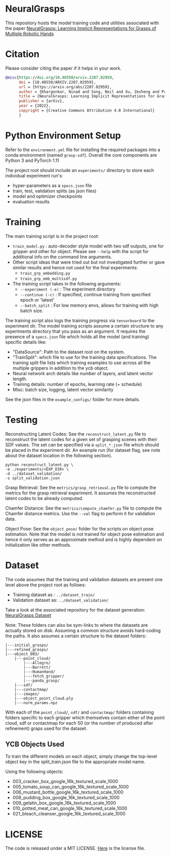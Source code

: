 # NeuralGrasps
This repository hosts the model training code and utilities associated with the paper 
[NeuralGrasps: Learning Implicit Representations for Grasps of Multiple Robotic Hands](https://irvlutd.github.io/NeuralGrasps/)

# Citation
Please consider citing the paper if it helps in your work.

```bibtex
@misc{https://doi.org/10.48550/arxiv.2207.02959,
      doi = {10.48550/ARXIV.2207.02959},
      url = {https://arxiv.org/abs/2207.02959},
      author = {Khargonkar, Ninad and Song, Neil and Xu, Zesheng and Prabhakaran, Balakrishnan and Xiang, Yu},
      title = {NeuralGrasps: Learning Implicit Representations for Grasps of Multiple Robotic Hands},       
      publisher = {arXiv},
      year = {2022},          
      copyright = {Creative Commons Attribution 4.0 International}
      }
```

# Python Environment Setup
Refer to the `environment.yml` file for installing the required packages into a conda
environment (named `grasp-sdf`). Overall the core components are Python 3 and PyTorch 1.11

The project root should include an `experiments/` directory to store each
individual experiment run's:
- hyper-parameters  as a `specs.json` file
- train, test, validation splits (as json files)
-  model and optimizer checkpoints
-  evaluation results


# Training
The main training script is in the project root:

- `train_model.py` : auto-decoder style model with two sdf outputs, one for gripper and
  other for object. Please see `--help` with the script for additional info on the command
  line arguments.
- Other script ideas that were tried out but not investigated further or gave similar 
  results and hence not used for the final experiments:
  - `train_grp_embedding.py`
  - `train_grp_emb_multisdf.py`
- The training script takes in the following arguments:
  - `--experiment (-e)` : The experiment directory
  - `--continue (-c)` : If specified, continue training from specified epoch or 'latest'
  - `--batch_split` : For low memory envs, allows for training with high batch size.

The training script also logs the training progress via `tensorboard` to the experiment dir.
The model training scripts assume a certain structure to any experiments directory that
you pass as an argument. It requires the presence of a `specs.json` file which holds all
the model (and training) specific details like:

- "DataSource": Path to the dataset root on the system.
- "TrainSplit": which file to use for the training data specifications. The training
  split file lists which training examples to use across all the multiple grippers
  in addition to the ycb object.
- Neural network arch details like number of layers, and latent vector length.
- Training details: number of epochs, learning rate (+ schedule)
- Misc: batch size, logging, latent vector similarity

See the json files in the `example_configs/` folder for more details.

# Testing
Reconstructing Latent Codes:
See the `reconstruct_latent.py` file to reconstruct the latent codes for a given set of
grasping scenes with their SDF values. The set can be specified via a `split_*.json` file
which should be placed in the experiment dir.
An example run (for dataset flag, see note about the dataset location in the 
following section).

```
python reconstruct_latent.py \
-e ./experiments/<EXP_DIR> \
-d ../dataset_validation/ 
-s split_validation.json
```

Grasp Retrieval:
See the `metrics/grasp_retrieval.py` file to compute the metrics for the grasp retrieval
experiment. It assumes the reconstructed latent codes to be already computed.

Chamfer Distance:
See the `metrics/compute_chamfer.py` file to compute the Chamfer distance metrics. Use
the `--val` flag to perform it for validation data.

Object Pose:
See the `object_pose/` folder for the scripts on object pose estimation. Note that the 
model is not trained for object pose estimation and hence it only serves as an approximate
method and is highly dependent on initialization like other methods.

# Dataset
The code assumes that the training and validation datasets are present one level above 
the project root as follows:
- Training dataset as : `../dataset_train/`
- Validation dataset as: `../dataset_validation/`

Take a look at the associated repository for the dataset generation:
[NeuralGrasps Dataset](https://github.com/IRVLUTD/neuralgrasps-dataset-generation)

Note: These folders can also be sym-links to where the datasets are actually stored
on disk. Assuming a common structure avoids hard-coding the paths. It also assumes a 
certain structure to the dataset folders:

```
|---initial_grasps/
|---refined_grasps/
|---object_003/
    |---point_cloud/
        |---Allegro/
        |---Barrett/
        |---HumanHand/
        |---fetch_gripper/
        |---panda_grasp/
    |---sdf/
    |---contactmap/
    |---images/
    |---object_point_cloud.ply
    |---norm_params.npz
```

With each of the `point_cloud/`, `sdf/` and `contactmap/` folders containing folders
specific to each gripper which themselves contain either of the point cloud, sdf or
contactmap for each 50 (or the number of produced after refinement) graps used for 
the dataset.

## YCB Objects Used
To train the different models on each object, simply change the top-level object key
in the split_train.json file to the appropriate model name.

Using the following objects:

- 003_cracker_box_google_16k_textured_scale_1000
- 005_tomato_soup_can_google_16k_textured_scale_1000
- 006_mustard_bottle_google_16k_textured_scale_1000
- 008_pudding_box_google_16k_textured_scale_1000
- 009_gelatin_box_google_16k_textured_scale_1000
- 010_potted_meat_can_google_16k_textured_scale_1000
- 021_bleach_cleanser_google_16k_textured_scale_1000


# LICENSE
The code is released under a MIT LICENSE. [Here](./LICENSE) is the license file. 
